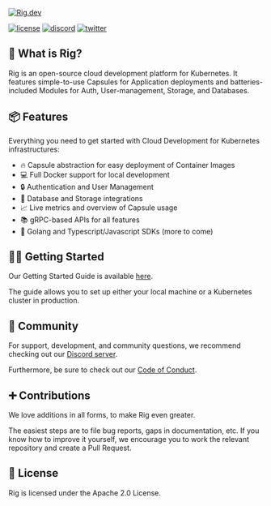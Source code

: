 [![Rig.dev](https://github.com/rigdev/rig/assets/3807831/b40ae289-0395-4cc3-9712-ccb9e9e2db3a)](https://rig.dev)

[![license](https://img.shields.io/badge/license-apache2-blue.svg)](https://github.com/rigdev/rig/blob/main/LICENSE) [![discord](https://img.shields.io/badge/chat-on%20discord-7289DA.svg)](https://discord.gg/Tn5wmXMM2U) [![twitter](https://img.shields.io/twitter/follow/rig.svg?label=Follow%20@Rig_dev)](https://twitter.com/intent/follow?screen_name=Rig_dev)

## 🌟 What is Rig?

Rig is an open-source cloud development platform for Kubernetes. It features simple-to-use Capsules for Application deployments and batteries-included Modules for Auth, User-management, Storage, and Databases.

## 📦 Features

Everything you need to get started with Cloud Development for Kubernetes infrastructures:

- 🔥 Capsule abstraction for easy deployment of Container Images
- 💻 Full Docker support for local development
- 🔒 Authentication and User Management
- 💽 Database and Storage integrations
- 📈 Live metrics and overview of Capsule usage
- 📚 gRPC-based APIs for all features
- 🔨 Golang and Typescript/Javascript SDKs (more to come)

## 🧑‍💻 Getting Started

Our Getting Started Guide is available [here](https://docs.rig.dev/getting-started/).

The guide allows you to set up either your local machine or a Kubernetes cluster in production.

## 👯 Community

For support, development, and community questions, we recommend checking out our [Discord server](https://discord.gg/Tn5wmXMM2U).

Furthermore, be sure to check out our [Code of Conduct](https://github.com/rigdev/rig/blob/main/CODE_OF_CONDUCT.md).

## ➕ Contributions

We love additions in all forms, to make Rig even greater.

The easiest steps are to file bug reports, gaps in documentation, etc. If you know how to improve it yourself, we encourage you to work the relevant repository and create a Pull Request.

## 📖 License

Rig is licensed under the Apache 2.0 License.
